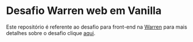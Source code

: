 # Desafio Warren web em Vanilla

Este repositório é referente ao desafio para front-end na [Warren](https://github.com/warrenbrasil) para mais detalhes sobre o desafio clique [aqui](https://github.com/warrenbrasil/desafio-warren-web).
